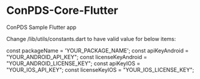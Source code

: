 # ConPDS-Core-Flutter
ConPDS Sample Flutter app


Change /lib/utils/constants.dart to have valid value for below items:

const packageName = 'YOUR_PACKAGE_NAME';
const apiKeyAndroid = "YOUR_ANDROID_API_KEY";
const licenseKeyAndroid = "YOUR_ANDROID_LICENSE_KEY";
const apiKeyIOS = "YOUR_IOS_API_KEY";
const licenseKeyIOS = "YOUR_IOS_LICENSE_KEY";